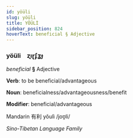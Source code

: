 ```yaml
---
id: yöüli
slug: yöüli
title: YÖÜLİ
sidebar_position: 824
hoverText: beneficial § Adjective
---
```


### yöüli&emsp;<span kind="abugida">ɀıɽʄʓɟ</span>

*beneficial* **§** Adjective

**Verb**: to be beneficial/advantageous

**Noun**: beneficialness/advantageousness/benefit

**Modifier**: beneficial/advantageous

Mandarin 有利 yǒulì /joʊ̯li/

*Sino-Tibetan Language Family*